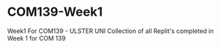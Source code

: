 # COM139-Week1
Week1 For COM139 - ULSTER UNI
Collection of all Replit's completed in Week 1 for COM 139
